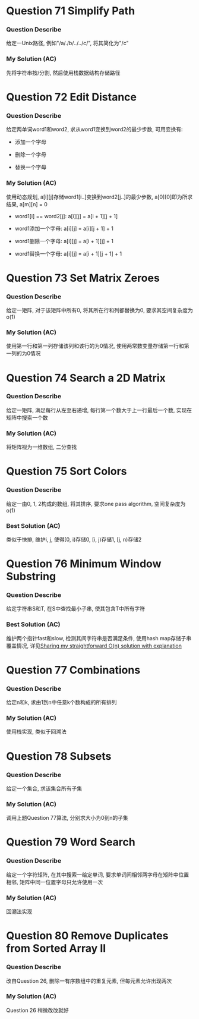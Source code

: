# Question 71 	Simplify Path

### Question Describe

给定一Unix路径, 例如"/a/./b/../../c/", 将其简化为"/c"

### My Solution (AC)

先将字符串按/分割, 然后使用栈数据结构存储路径

# Question 72 	Edit Distance

### Question Describe

给定两单词word1和word2, 求从word1变换到word2的最少步数, 可用变换有:

- 添加一个字母

- 删除一个字母

- 替换一个字母

### My Solution (AC)

使用动态规划, a[i][j]存储word1[i..]变换到word2[j..]的最少步数, a[0][0]即为所求结果, a[m][n] = 0

- word1[i] == word2[j]: a[i][j] = a[i + 1][j + 1]

- word1添加一个字母: a[i][j] = a[i][j + 1] + 1

- word1删除一个字母: a[i][j] = a[i + 1][j] + 1

- word1替换一个字母: a[i][j] = a[i + 1][j + 1] + 1

# Question 73 	Set Matrix Zeroes

### Question Describe

给定一矩阵, 对于该矩阵中所有0, 将其所在行和列都替换为0, 要求其空间复杂度为o(1)

### My Solution (AC)

使用第一行和第一列存储该列和该行的为0情况, 使用两常数变量存储第一行和第一列的为0情况

# Question 74 	Search a 2D Matrix

### Question Describe

给定一矩阵, 满足每行从左至右递增, 每行第一个数大于上一行最后一个数, 实现在矩阵中搜索一个数

### My Solution (AC)

将矩阵视为一维数组, 二分查找

# Question 75 	Sort Colors

### Question Describe

给定一由0, 1, 2构成的数组, 将其排序, 要求one pass algorithm, 空间复杂度为o(1)

### Best Solution (AC)

类似于快排, 维护i, j, 使得[0, i)存储0, [i, j)存储1, [j, n)存储2

# Question 76   Minimum Window Substring

### Question Describe

给定字符串S和T, 在S中查找最小子串, 使其包含T中所有字符

### Best Solution (AC)

维护两个指针fast和slow, 检测其间字符串是否满足条件, 使用hash map存储子串覆盖情况, 详见[Sharing my straightforward O(n) solution with explanation](https://leetcode.com/problems/minimum-window-substring/discuss/)

# Question 77   Combinations

### Question Describe

给定n和k, 求由1到n中任意k个数构成的所有排列

### My Solution (AC)

使用栈实现, 类似于回溯法

# Question 78   Subsets

### Question Describe

给定一个集合, 求该集合所有子集

### My Solution (AC)

调用上题Question 77算法, 分别求大小为0到n的子集

# Question 79   Word Search

### Question Describe

给定一个字符矩阵, 在其中搜索一给定单词, 要求单词间相邻两字母在矩阵中位置相邻, 矩阵中同一位置字母只允许使用一次

### My Solution (AC)

回溯法实现

# Question 80   Remove Duplicates from Sorted Array II

### Question Describe

改自Question 26, 删除一有序数组中的重复元素, 但每元素允许出现两次

### My Solution (AC)

Question 26 稍微改改就好
